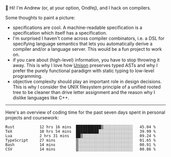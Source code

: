 :wave: Hi! I'm Andrew (or, at your option, Ondřej), and I hack on compilers. 

Some thoughts to paint a picture:
- specifications are cool. A machine-readable specification is a specification which itself has a specification.
- I'm surprised I haven't come across compiler combinators, i.e. a DSL for specifying language semantics that lets you automatically derive a compiler and/or a language server. This would be a fun project to work on.
- if you care about (high-level) information, you have to stop throwing it away. This is why I love how [Unison](https://github.com/unisonweb/unison) preserves typed ASTs and why I prefer the purely functional paradigm with static typing to low-level programming.
- objective complexity should play an important role in design decisions. This is why I consider the UNIX filesystem principle of a unified rooted tree to be cleaner than drive letter assignment and the reason why I dislike languages like C++.

---

Here's an overview of coding time for the past seven days spent in personal projects and coursework:
<!--START_SECTION:waka-->

```text
Rust           12 hrs 16 mins  ███████████▒░░░░░░░░░░░░░   45.04 %
TeX            10 hrs 54 mins  ██████████░░░░░░░░░░░░░░░   39.99 %
Lua            2 hrs 31 mins   ██▒░░░░░░░░░░░░░░░░░░░░░░   09.24 %
TypeScript     27 mins         ▒░░░░░░░░░░░░░░░░░░░░░░░░   01.65 %
Bash           14 mins         ▒░░░░░░░░░░░░░░░░░░░░░░░░   00.91 %
CSV            14 mins         ▒░░░░░░░░░░░░░░░░░░░░░░░░   00.86 %
```

<!--END_SECTION:waka-->

<!--
**viluon/viluon** is a ✨ _special_ ✨ repository because its `README.md` (this file) appears on your GitHub profile.

Here are some ideas to get you started:

- 🔭 I’m currently working on ...
- 🌱 I’m currently learning ...
- 👯 I’m looking to collaborate on ...
- 🤔 I’m looking for help with ...
- 💬 Ask me about ...
- 📫 How to reach me: ...
- 😄 Pronouns: ...
- ⚡ Fun fact: ...
-->
